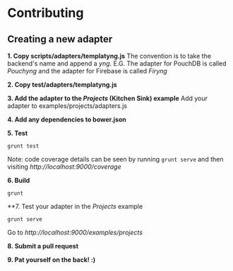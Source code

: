 Contributing
=====

Creating a new adapter
----
**1. Copy scripts/adapters/templatyng.js**
The convention is to take the backend's name and append a *yng*. E.G. The adapter for PouchDB is called *Pouchyng* and the adapter for Firebase is called *Firyng*

**2. Copy test/adapters/templatyng.js**

**3. Add the adapter to the *Projects* (Kitchen Sink) example**
Add your adapter to examples/projects/adapters.js

**4. Add any dependencies to bower.json**

**5. Test**
```
grunt test
```
Note: code coverage details can be seen by running `grunt serve` and then visiting *http://localhost:9000/coverage*

**6. Build**
```
grunt
```

**7. Test your adapter in the *Projects* example
```
grunt serve
```
Go to *http://localhost:9000/examples/projects*

**8. Submit a pull request**

**9. Pat yourself on the back! :)**